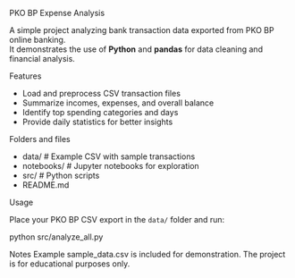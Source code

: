 PKO BP Expense Analysis

A simple project analyzing bank transaction data exported from PKO BP online banking.  
It demonstrates the use of **Python** and **pandas** for data cleaning and financial analysis.

Features

- Load and preprocess CSV transaction files  
- Summarize incomes, expenses, and overall balance  
- Identify top spending categories and days  
- Provide daily statistics for better insights  

Folders and files

- data/ # Example CSV with sample transactions
- notebooks/ # Jupyter notebooks for exploration
- src/ # Python scripts
- README.md

Usage

Place your PKO BP CSV export in the `data/` folder and run:

python src/analyze_all.py

Notes
Example sample_data.csv is included for demonstration.
The project is for educational purposes only.